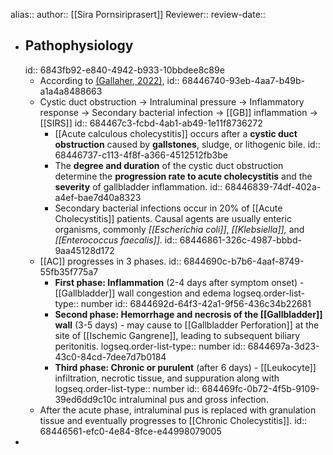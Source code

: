alias::
author:: [[Sira Pornsiriprasert]] 
Reviewer::
review-date::

- ## Pathophysiology
  id:: 6843fb92-e840-4942-b933-10bbdee8c89e
	- According to [(Gallaher, 2022)]([[References/gallaherAcuteCholecystitisReview2022]]),
	  id:: 68446740-93eb-4aa7-b49b-a1a4a8488663
	- Cystic duct obstruction -> Intraluminal pressure -> Inflammatory response -> Secondary bacterial infection -> [[GB]] inflammation -> [[SIRS]]
	  id:: 684467c3-fcbd-4ab1-ab49-1e11f8736272
		- [[Acute calculous cholecystitis]] occurs after a **cystic duct obstruction** caused by **gallstones**, sludge, or lithogenic bile.
		  id:: 68446737-c113-4f8f-a366-4512512fb3be
		- The **degree and duration** of the cystic duct obstruction determine the **progression rate to acute cholecystitis** and the **severity** of gallbladder inflammation.
		  id:: 68446839-74df-402a-a4ef-bae7d40a8323
		- Secondary bacterial infections occur in 20% of [[Acute Cholecystitis]] patients. Causal agents are usually enteric organisms, commonly *[[Escherichia coli]]*, *[[Klebsiella]],* and *[[Enterococcus faecalis]]*.
		  id:: 68446861-326c-4987-bbbd-9aa45128d172
	- [[AC]] progresses in 3 phases.
	  id:: 6844690c-b7b6-4aaf-8749-55fb35f775a7
		- **First phase: Inflammation** (2-4 days after symptom onset) - [[Gallbladder]] wall congestion and edema
		  logseq.order-list-type:: number
		  id:: 6844692d-64f3-42a1-9f56-436c34b22681
		- **Second phase: Hemorrhage and necrosis of the [[Gallbladder]] wall** (3-5 days) - may cause to [[Gallbladder Perforation]] at the site of [[Ischemic Gangrene]], leading to subsequent biliary peritonitis.
		  logseq.order-list-type:: number
		  id:: 6844697a-3d23-43c0-84cd-7dee7d7b0184
		- **Third phase: Chronic or purulent** (after 6 days) - [[Leukocyte]] infiltration, necrotic tissue, and suppuration along with 
		  logseq.order-list-type:: number
		  id:: 684469fc-0b72-4f5b-9109-39ed6dd9c10c
		  intraluminal pus and gross infection.
	- After the acute phase, intraluminal pus is replaced with granulation tissue and eventually progresses to [[Chronic Cholecystitis]].
	  id:: 68446561-efc0-4e84-8fce-e44998079005
-
